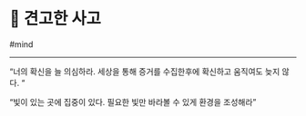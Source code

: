 # 🏰 견고한 사고

#mind

---

“너의 확신을 늘 의심하라. 세상을 통해 증거를 수집한후에 확신하고 움직여도 늦지 않다. “

“빛이 있는 곳에 집중이 있다. 필요한 빛만 바라볼 수 있게 환경을 조성해라”